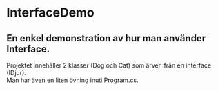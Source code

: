 # InterfaceDemo
## En enkel demonstration av hur man använder Interface.
Projektet innehåller 2 klasser (Dog och Cat) som ärver ifrån en interface (IDjur).<br>
Man har även en liten övning inuti Program.cs.
